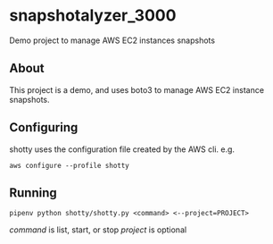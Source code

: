 # snapshotalyzer_3000
Demo project to manage AWS EC2 instances snapshots

## About

This project is a demo, and uses boto3 to manage AWS EC2 instance snapshots.

## Configuring

shotty uses the configuration file created by the AWS cli. e.g.

`aws configure --profile shotty`

## Running

`pipenv python shotty/shotty.py <command> <--project=PROJECT>`

*command* is list, start, or stop
*project* is optional

